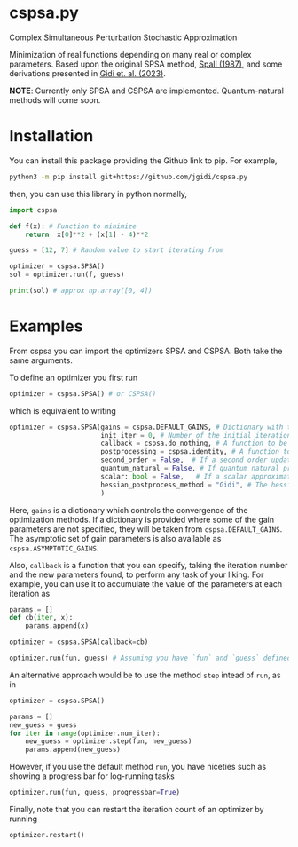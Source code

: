 # cspsa.py
Complex Simultaneous Perturbation Stochastic Approximation

Minimization of real functions depending on many real or complex parameters.
Based upon the original SPSA method, [Spall (1987)](https://ieeexplore.ieee.org/document/4789489), and some derivations presented in [Gidi et. al. (2023)](https://journals.aps.org/pra/abstract/10.1103/PhysRevA.108.032409).


**NOTE**: Currently only SPSA and CSPSA are implemented. Quantum-natural methods will come soon.

# Installation

You can install this package providing the Github link to pip. For example,
``` sh
python3 -m pip install git+https://github.com/jgidi/cspsa.py
```

then, you can use this library in python normally,

``` python
import cspsa

def f(x): # Function to minimize
    return  x[0]**2 + (x[1] - 4)**2

guess = [12, 7] # Random value to start iterating from

optimizer = cspsa.SPSA()
sol = optimizer.run(f, guess)

print(sol) # approx np.array([0, 4])
```

# Examples

From cspsa you can import the optimizers SPSA and CSPSA. Both take the same arguments.

To define an optimizer you first run

``` python
optimizer = cspsa.SPSA() # or CSPSA()
```

which is equivalent to writing

``` python
optimizer = cspsa.SPSA(gains = cspsa.DEFAULT_GAINS, # Dictionary with the set of gain parameters
                       init_iter = 0, # Number of the initial iteration
                       callback = cspsa.do_nothing, # A function to be called after each iteration, taking (iter, params).
                       postprocessing = cspsa.identity, # A function to transform the parameters obtained after each iteration.
                       second_order = False,  # If a second order update rule should be used.
                       quantum_natural = False, # If quantum natural preconditioning should be used. Incompatible with `second_order`.
                       scalar: bool = False,   # If a scalar approximation should be used when computing with `second_order` or `quantum_natural`.
                       hessian_postprocess_method = "Gidi", # The hessian postprocessing to use when computing with `second_order` or `quantum_natural`
                       )
```

Here, `gains` is a dictionary which controls the convergence of the optimization methods. If a dictionary is provided where some of the gain parameters are not specified, they will be taken from `cspsa.DEFAULT_GAINS`. The asymptotic set of gain parameters is also available as `cspsa.ASYMPTOTIC_GAINS`.

Also, `callback` is a function that you can specify, taking the iteration number and the new parameters found, to perform any task of your liking. For example, you can use it to accumulate the value of the parameters at each iteration as

``` python
params = []
def cb(iter, x):
    params.append(x)

optimizer = cspsa.SPSA(callback=cb)

optimizer.run(fun, guess) # Assuming you have `fun` and `guess` defined
```

An alternative approach would be to use the method `step` intead of `run`, as in

``` python
optimizer = cspsa.SPSA()

params = []
new_guess = guess
for iter in range(optimizer.num_iter):
    new_guess = optimizer.step(fun, new_guess)
    params.append(new_guess)
```

However, if you use the default method `run`, you have niceties such as showing a progress bar for log-running tasks

``` python
optimizer.run(fun, guess, progressbar=True)
```

Finally, note that you can restart the iteration count of an optimizer by running

``` python
optimizer.restart()
```

